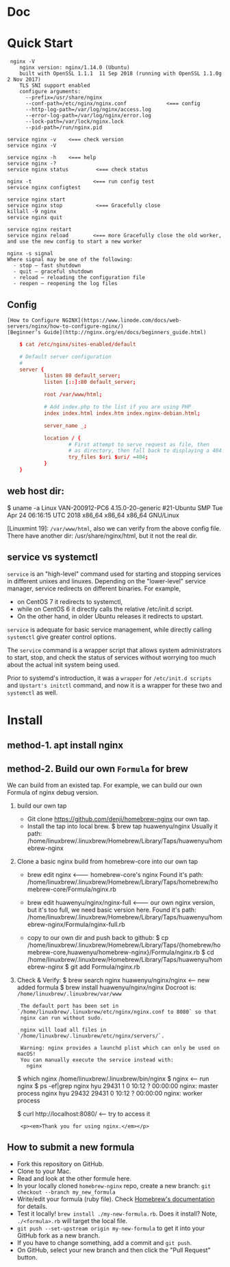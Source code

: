 # Doc

# Quick Start

     nginx -V
        nginx version: nginx/1.14.0 (Ubuntu)
        built with OpenSSL 1.1.1  11 Sep 2018 (running with OpenSSL 1.1.0g  2 Nov 2017)
        TLS SNI support enabled
        configure arguments:
          --prefix=/usr/share/nginx
          --conf-path=/etc/nginx/nginx.conf             <=== config
          --http-log-path=/var/log/nginx/access.log
          --error-log-path=/var/log/nginx/error.log
          --lock-path=/var/lock/nginx.lock
          --pid-path=/run/nginx.pid

    service nginx -v    <=== check version
    service nginx -V

    service nginx -h    <=== help
    service nginx -?
    service nginx status         <=== check status

    nginx -t                    <=== run config test
    service nginx configtest

    service nginx start
    service nginx stop           <=== Gracefully close
    killall -9 nginx
    service nginx quit

    service nginx restart
    service nginx reload        <=== more Gracefully close the old worker, and use the new config to start a new worker

    nginx -s signal
    Where signal may be one of the following:
      - stop — fast shutdown
      - quit — graceful shutdown
      - reload — reloading the configuration file
      - reopen — reopening the log files


## Config

    [How to Configure NGINX](https://www.linode.com/docs/web-servers/nginx/how-to-configure-nginx/)
    [Beginner’s Guide](http://nginx.org/en/docs/beginners_guide.html)

```conf
    $ cat /etc/nginx/sites-enabled/default

    # Default server configuration
    #
    server {
            listen 80 default_server;
            listen [::]:80 default_server;

            root /var/www/html;

            # Add index.php to the list if you are using PHP
            index index.html index.htm index.nginx-debian.html;

            server_name _;

            location / {
                    # First attempt to serve request as file, then
                    # as directory, then fall back to displaying a 404.
                    try_files $uri $uri/ =404;
            }
    }
```
## web host dir:
   $ uname -a
   Linux VAN-200912-PC6 4.15.0-20-generic #21-Ubuntu SMP Tue Apr 24 06:16:15 UTC 2018 x86_64 x86_64 x86_64 GNU/Linux

   [Linuxmint 19]: `/var/www/html`, also we can verify from the above config file.
   There have another dir: /usr/share/nginx/html, but it not the real dir.


## service vs systemctl

`service` is an "high-level" command used for starting and stopping services in different unixes and linuxes.
Depending on the "lower-level" service manager, service redirects on different binaries.  For example,
  - on CentOS 7 it redirects to systemctl,
  - while on CentOS 6 it directly calls the relative /etc/init.d script.
  - On the other hand, in older Ubuntu releases it redirects to upstart.

`service` is adequate for basic service management, while directly calling `systemctl` give greater control options.

The `service` command is a wrapper script that allows system administrators to start, stop, and check the status of services
  without worrying too much about the actual init system being used.

Prior to systemd's introduction, it was a `wrapper` for `/etc/init.d scripts` and `Upstart's initctl` command,
      and now it is a wrapper for these two and `systemctl` as well.

# Install

## method-1. apt install nginx

## method-2. Build our own `Formula` for brew

We can build from an existed tap.
For example, we can build our own Formula of nginx debug version.

1. build our own tap
    - Git clone https://github.com/denji/homebrew-nginx our own tap.
    - Install the tap into local brew.
        $ brew tap huawenyu/nginx
        Usually it path: /home/linuxbrew/.linuxbrew/Homebrew/Library/Taps/huawenyu/homebrew-nginx

2. Clone a basic nginx build from homebrew-core into our own tap
    - brew edit nginx       <--- homebrew-core's nginx
      Found it's path: /home/linuxbrew/.linuxbrew/Homebrew/Library/Taps/homebrew/homebrew-core/Formula/nginx.rb

    - brew edit huawenyu/nginx/nginx-full  <--- our own nginx version, but it's too full, we need basic version here.
      Found it's path: /home/linuxbrew/.linuxbrew/Homebrew/Library/Taps/huawenyu/homebrew-nginx/Formula/nginx-full.rb

    - copy to our own dir and push back to github:
      $ cp /home/linuxbrew/.linuxbrew/Homebrew/Library/Taps/{homebrew/homebrew-core,huawenyu/homebrew-nginx}/Formula/nginx.rb
      $ cd /home/linuxbrew/.linuxbrew/Homebrew/Library/Taps/huawenyu/homebrew-nginx
      $ git add Formula/nginx.rb

3. Check & Verify:
    $ brew search nginx
        huawenyu/nginx/nginx    <-- new added formula
    $ brew install huawenyu/nginx/nginx
        Docroot is: `/home/linuxbrew/.linuxbrew/var/www`

        The default port has been set in `/home/linuxbrew/.linuxbrew/etc/nginx/nginx.conf to 8080` so that
        nginx can run without sudo.

        nginx will load all files in `/home/linuxbrew/.linuxbrew/etc/nginx/servers/`.

        Warning: nginx provides a launchd plist which can only be used on macOS!
        You can manually execute the service instead with:
          nginx

    $ which nginx
        /home/linuxbrew/.linuxbrew/bin/nginx
    $ nginx     <-- run nginx
    $ ps -ef|grep nginx
        hyu      29431     1  0 10:12 ?        00:00:00 nginx: master process nginx
        hyu      29432 29431  0 10:12 ?        00:00:00 nginx: worker process

    $ curl http://localhost:8080/   <-- try to access it

        <p><em>Thank you for using nginx.</em></p>

## How to submit a new formula

* Fork this repository on GitHub.
* Clone to your Mac.
* Read and look at the other formule here.
* In your locally cloned `homebrew-nginx` repo, create a new branch: `git checkout --branch my_new_formula`
* Write/edit your formula (ruby file). Check [Homebrew's documentation](https://github.com/Homebrew/brew/blob/master/docs/README.md) for details.
* Test it locally! `brew install ./my-new-formula.rb`. Does it install? Note, `./<formula>.rb` will target the local file.
* `git push --set-upstream origin my-new-formula` to get it into your GitHub fork as a new branch.
* If you have to change something, add a commit and `git push`.
* On GitHub, select your new branch and then click the "Pull Request" button.

